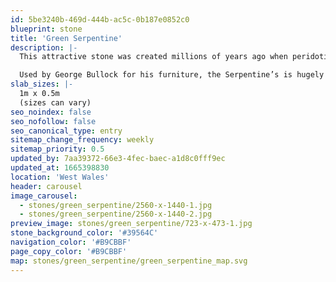 ```yaml
---
id: 5be3240b-469d-444b-ac5c-0b187e0852c0
blueprint: stone
title: 'Green Serpentine'
description: |-
  This attractive stone was created millions of years ago when peridotite, a rock rich in iron and magnesium, was thrust upwards from beneath the earth’s crust. The stone is a result of serpentinisation, a form of metamorphism involving heated seawater far below the ocean.

  Used by George Bullock for his furniture, the Serpentine’s is hugely decorative and rare. The stone has often been used for console tables and object d’art.
slab_sizes: |-
  1m x 0.5m
  (sizes can vary)
seo_noindex: false
seo_nofollow: false
seo_canonical_type: entry
sitemap_change_frequency: weekly
sitemap_priority: 0.5
updated_by: 7aa39372-66e3-4fec-baec-a1d8c0fff9ec
updated_at: 1665398830
location: 'West Wales'
header: carousel
image_carousel:
  - stones/green_serpentine/2560-x-1440-1.jpg
  - stones/green_serpentine/2560-x-1440-2.jpg
preview_image: stones/green_serpentine/723-x-473-1.jpg
stone_background_color: '#39564C'
navigation_color: '#B9CBBF'
page_copy_color: '#B9CBBF'
map: stones/green_serpentine/green_serpentine_map.svg
---
```

